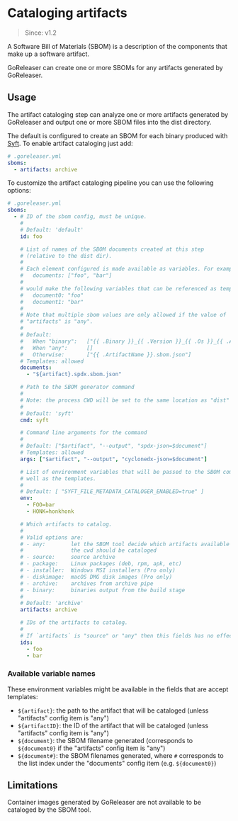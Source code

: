 # Cataloging artifacts

> Since: v1.2

A Software Bill of Materials (SBOM) is a description of the components that make
up a software artifact.

GoReleaser can create one or more SBOMs for any artifacts generated by
GoReleaser.

## Usage

The artifact cataloging step can analyze one or more artifacts generated by
GoReleaser and output one or more SBOM files into the dist directory.

The default is configured to create an SBOM for each binary produced with
[Syft](https://github.com/anchore/syft). To enable artifact cataloging just add:

```yaml
# .goreleaser.yml
sboms:
  - artifacts: archive
```

To customize the artifact cataloging pipeline you can use the following options:

```yaml
# .goreleaser.yml
sboms:
  - # ID of the sbom config, must be unique.
    #
    # Default: 'default'
    id: foo

    # List of names of the SBOM documents created at this step
    # (relative to the dist dir).
    #
    # Each element configured is made available as variables. For example:
    #   documents: ["foo", "bar"]
    #
    # would make the following variables that can be referenced as template keys:
    #   document0: "foo"
    #   document1: "bar"
    #
    # Note that multiple sbom values are only allowed if the value of
    # "artifacts" is "any".
    #
    # Default:
    #   When "binary":   ["{{ .Binary }}_{{ .Version }}_{{ .Os }}_{{ .Arch }}.sbom.json"]
    #   When "any":      []
    #   Otherwise:       ["{{ .ArtifactName }}.sbom.json"]
    # Templates: allowed
    documents:
      - "${artifact}.spdx.sbom.json"

    # Path to the SBOM generator command
    #
    # Note: the process CWD will be set to the same location as "dist"
    #
    # Default: 'syft'
    cmd: syft

    # Command line arguments for the command
    #
    # Default: ["$artifact", "--output", "spdx-json=$document"]
    # Templates: allowed
    args: ["$artifact", "--output", "cyclonedx-json=$document"]

    # List of environment variables that will be passed to the SBOM command as
    # well as the templates.
    #
    # Default: [ "SYFT_FILE_METADATA_CATALOGER_ENABLED=true" ]
    env:
      - FOO=bar
      - HONK=honkhonk

    # Which artifacts to catalog.
    #
    # Valid options are:
    # - any:        let the SBOM tool decide which artifacts available in
    #               the cwd should be cataloged
    # - source:     source archive
    # - package:    Linux packages (deb, rpm, apk, etc)
    # - installer:  Windows MSI installers (Pro only)
    # - diskimage:  macOS DMG disk images (Pro only)
    # - archive:    archives from archive pipe
    # - binary:     binaries output from the build stage
    #
    # Default: 'archive'
    artifacts: archive

    # IDs of the artifacts to catalog.
    #
    # If `artifacts` is "source" or "any" then this fields has no effect.
    ids:
      - foo
      - bar
```

### Available variable names

These environment variables might be available in the fields that are accept
templates:

- `${artifact}`: the path to the artifact that will be cataloged (unless
  "artifacts" config item is "any")
- `${artifactID}`: the ID of the artifact that will be cataloged (unless
  "artifacts" config item is "any")
- `${document}`: the SBOM filename generated (corresponds to `${document0}` if
  the "artifacts" config item is "any")
- `${document#}`: the SBOM filenames generated, where `#` corresponds to the
  list index under the "documents" config item (e.g. `${document0}`)

## Limitations

Container images generated by GoReleaser are not available to be cataloged by
the SBOM tool.
